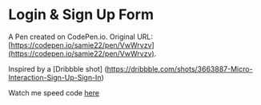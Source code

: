 # Login & Sign Up Form

A Pen created on CodePen.io. Original URL: [https://codepen.io/samie22/pen/VwWrvzv](https://codepen.io/samie22/pen/VwWrvzv).

Inspired by a [Dribbble shot] (https://dribbble.com/shots/3663887-Micro-Interaction-Sign-Up-Sign-In)

Watch me speed code [here](https://www.youtube.com/watch?v=TzAWiMDIDnA)
